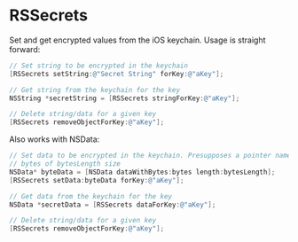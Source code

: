 # RSSecrets

Set and get encrypted values from the iOS keychain. Usage is straight forward:

```objective-c
// Set string to be encrypted in the keychain
[RSSecrets setString:@"Secret String" forKey:@"aKey"];

// Get string from the keychain for the key 
NSString *secretString = [RSSecrets stringForKey:@"aKey"];

// Delete string/data for a given key
[RSSecrets removeObjectForKey:@"aKey"];
```

Also works with NSData:

```objective-c
// Set data to be encrypted in the keychain. Presupposes a pointer named
// bytes of bytesLength size
NSData* byteData = [NSData dataWithBytes:bytes length:bytesLength];
[RSSecrets setData:byteData forKey:@"aKey"];

// Get data from the keychain for the key 
NSData *secretData = [RSSecrets dataForKey:@"aKey"];

// Delete string/data for a given key
[RSSecrets removeObjectForKey:@"aKey"];
```
